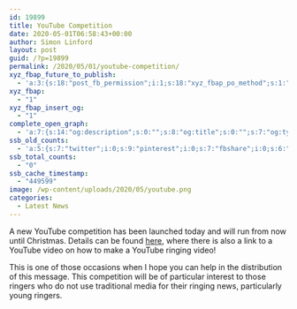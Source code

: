 ```yaml
---
id: 19899
title: YouTube Competition
date: 2020-05-01T06:58:43+00:00
author: Simon Linford
layout: post
guid: /?p=19899
permalink: /2020/05/01/youtube-competition/
xyz_fbap_future_to_publish:
  - 'a:3:{s:18:"post_fb_permission";i:1;s:18:"xyz_fbap_po_method";s:1:"2";s:16:"xyz_fbap_message";s:62:"News item added to the CCCBR website: {POST_TITLE} {PERMALINK}";}'
xyz_fbap:
  - "1"
xyz_fbap_insert_og:
  - "1"
complete_open_graph:
  - 'a:7:{s:14:"og:description";s:0:"";s:8:"og:title";s:0:"";s:7:"og:type";s:0:"";s:12:"twitter:card";s:7:"summary";s:15:"twitter:creator";s:0:"";s:19:"twitter:description";s:0:"";s:8:"og:image";s:0:"";}'
ssb_old_counts:
  - 'a:5:{s:7:"twitter";i:0;s:9:"pinterest";i:0;s:7:"fbshare";i:0;s:6:"reddit";i:0;s:6:"tumblr";N;}'
ssb_total_counts:
  - "0"
ssb_cache_timestamp:
  - "449599"
image: /wp-content/uploads/2020/05/youtube.png
categories:
  - Latest News
---
```

A new YouTube competition has been launched today and will run from now until Christmas. Details can be found [here](/youtube-competition/), where there is also a link to a YouTube video on how to make a YouTube ringing video!

This is one of those occasions when I hope you can help in the distribution of this message. This competition will be of particular interest to those ringers who do not use traditional media for their ringing news, particularly young ringers.

